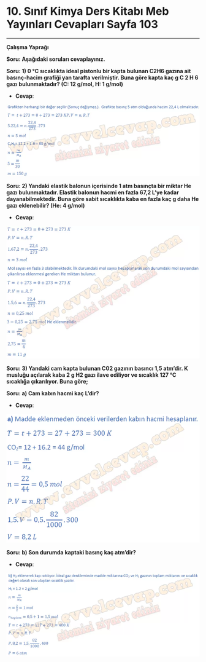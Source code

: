 # 10. Sınıf Kimya Ders Kitabı Meb Yayınları Cevapları Sayfa 103

---

**Çalışma Yaprağı**

**Soru: Aşağıdaki soruları cevaplayınız.**

**Soru: 1) 0 °C sıcaklıkta ideal pistonlu bir kapta bulunan C2H6 gazına ait basınç-hacim grafiği yan tarafta verilmiştir. Buna göre kapta kaç g C 2 H 6 gazı bulunmaktadır? (C: 12 g/mol, H: 1 g/mol)**

-   **Cevap**:

![Image 1](./image_1.webp)

**Soru: 2) Yandaki elastik balonun içerisinde 1 atm basınçta bir miktar He gazı bulunmaktadır. Elastik balonun hacmi en fazla 67,2 L’ye kadar dayanabilmektedir. Buna göre sabit sıcaklıkta kaba en fazla kaç g daha He gazı eklenebilir? (He: 4 g/mol)**

-   **Cevap**:

![Image 2](./image_2.webp)

**Soru: 3) Yandaki cam kapta bulunan C02 gazının basıncı 1,5 atm’dir. K musluğu açılarak kaba 2 g H2 gazı ilave ediliyor ve sıcaklık 127 °C sıcaklığa çıkarılıyor. Buna göre;**

**Soru: a) Cam kabın hacmi kaç L’dir?**

-   **Cevap**:

![Image 3](./image_3.webp)

**Soru: b) Son durumda kaptaki basınç kaç atm’dir?**

-   **Cevap**:

![Image 4](./image_4.webp)